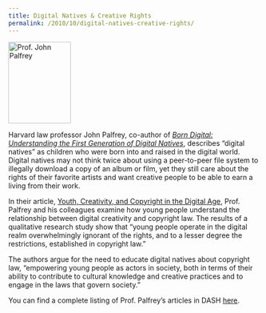 ```yaml
---
title: Digital Natives & Creative Rights
permalink: /2010/10/digital-natives-creative-rights/
---
```

<img src="{{site.baseurl}}/assets/img/John%20Palfrey.jpeg" alt="Prof. John Palfrey" title="Prof. John Palfrey" class="floatleft" height="163" width="125">

Harvard law professor John Palfrey, co-author of [_Born Digital: Understanding the First Generation of Digital Natives_](http://borndigitalbook.com/), describes “digital natives” as children who were born into and raised in the digital world.  Digital natives may not think twice about using a peer-to-peer file system to illegally download a copy of an album or film, yet they still care about the rights of their favorite artists and want creative people to be able to earn a living from their work.

In their article, [Youth, Creativity, and Copyright in the Digital Age](http://nrs.harvard.edu/urn-3:HUL.InstRepos:3128762), Prof. Palfrey and his colleagues examine how young people understand the relationship between digital creativity and copyright law.  The results of a qualitative research study show that “young people operate in the digital realm overwhelmingly ignorant of the rights, and to a lesser degree the restrictions, established in copyright law.”  

The authors argue for the need to educate digital natives about copyright law, “empowering young people as actors in society, both in terms of their ability to contribute to cultural knowledge and creative practices and to engage in the laws that govern society.”

You can find a complete listing of Prof. Palfrey’s articles in DASH [here](http://dash.harvard.edu/browse?type=harvardAuthor&authority=f0697492b94da3c60685b55e4c9b2074).
